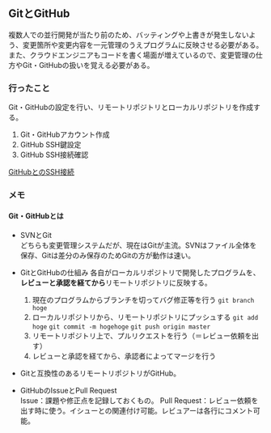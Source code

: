 ## GitとGitHub
複数人での並行開発が当たり前のため、バッティングや上書きが発生しないよう、変更箇所や変更内容を一元管理のうえプログラムに反映させる必要がある。  
また、クラウドエンジニアもコードを書く場面が増えているので、変更管理の仕方やGit・GitHubの扱いを覚える必要がある。  

### 行ったこと
Git・GitHubの設定を行い、リモートリポジトリとローカルリポジトリを作成する。

1. Git・GitHubアカウント作成
2. GitHub SSH鍵設定
3. GitHub SSH接続確認

[GitHubとのSSH接続](https://docs.github.com/ja/authentication/connecting-to-github-with-ssh/adding-a-new-ssh-key-to-your-github-account)

### メモ
#### Git・GitHubとは
- SVNとGit  
どちらも変更管理システムだが、現在はGitが主流。SVNはファイル全体を保存、Gitは差分のみ保存のためGitの方が動作は速い。  

- GitとGitHubの仕組み
各自がローカルリポジトリで開発したプログラムを、**レビューと承認を経てから**リモートリポジトリに反映する。  
  1. 現在のプログラムからブランチを切ってバグ修正等を行う `git branch hoge`
  2. ローカルリポジトリから、リモートリポジトリにプッシュする `git add hoge` `git commit -m hogehoge` `git push origin master`
  3. リモートリポジトリ上で、プルリクエストを行う（＝レビュー依頼を出す）
  4. レビューと承認を経てから、承認者によってマージを行う
  
- Gitと互換性のあるリモートリポジトリがGitHub。  

- GitHubのIssueとPull Request  
Issue：課題や修正点を記録しておくもの。 
Pull Request：レビュー依頼を出す時に使う。イシューとの関連付け可能。レビュアーは各行にコメント可能。